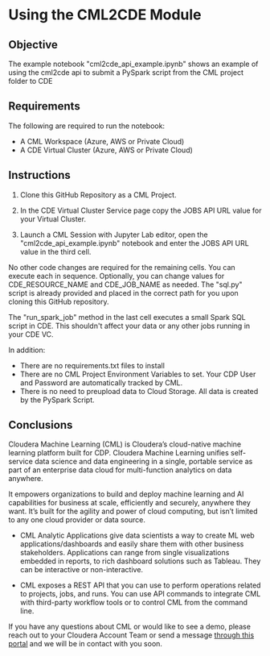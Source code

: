 # Using the CML2CDE Module

## Objective

The example notebook "cml2cde_api_example.ipynb" shows an example of using the cml2cde api to submit a PySpark script from the CML project folder to CDE

## Requirements

The following are required to run the notebook:
* A CML Workspace (Azure, AWS or Private Cloud)
* A CDE Virtual Cluster (Azure, AWS or Private Cloud)

## Instructions

1. Clone this GitHub Repository as a CML Project.

2. In the CDE Virtual Cluster Service page copy the JOBS API URL value for your Virtual Cluster.

3. Launch a CML Session with Jupyter Lab editor, open the "cml2cde_api_example.ipynb" notebook and enter the JOBS API URL value in the third cell.

No other code changes are required for the remaining cells. You can execute each in sequence.
Optionally, you can change values for CDE_RESOURCE_NAME and CDE_JOB_NAME as needed.
The "sql.py" script is already provided and placed in the correct path for you upon cloning this GitHub repository.

The "run_spark_job" method in the last cell executes a small Spark SQL script in CDE.
This shouldn't affect your data or any other jobs running in your CDE VC.

In addition:
* There are no requirements.txt files to install
* There are no CML Project Environment Variables to set. Your CDP User and Password are automatically tracked by CML.
* There is no need to preupload data to Cloud Storage. All data is created by the PySpark Script.

## Conclusions

Cloudera Machine Learning (CML) is Cloudera’s cloud-native machine learning platform built for CDP. Cloudera Machine Learning unifies self-service data science and data engineering in a single, portable service as part of an enterprise data cloud for multi-function analytics on data anywhere.

It empowers organizations to build and deploy machine learning and AI capabilities for business at scale, efficiently and securely, anywhere they want. It’s built for the agility and power of cloud computing, but isn’t limited to any one cloud provider or data source.

* CML Analytic Applications give data scientists a way to create ML web applications/dashboards and easily share them with other business stakeholders. Applications can range from single visualizations embedded in reports, to rich dashboard solutions such as Tableau. They can be interactive or non-interactive.

* CML exposes a REST API that you can use to perform operations related to projects, jobs, and runs. You can use API commands to integrate CML with third-party workflow tools or to control CML from the command line.

If you have any questions about CML or would like to see a demo, please reach out to your Cloudera Account Team or send a message [through this portal](https://www.cloudera.com/contact-sales.html) and we will be in contact with you soon.
